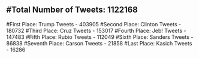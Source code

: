 #Total Number of Tweets: 1122168 
---
#First Place: Trump Tweets - 403905
#Second Place: Clinton Tweets - 180732
#Third Place: Cruz Tweets - 153017
#Fourth Place: Jeb! Tweets - 147483
#Fifth Place: Rubio Tweets - 112049
#Sixth Place: Sanders Tweets - 86838
#Seventh Place: Carson Tweets - 21858
#Last Place: Kasich Tweets - 16286
